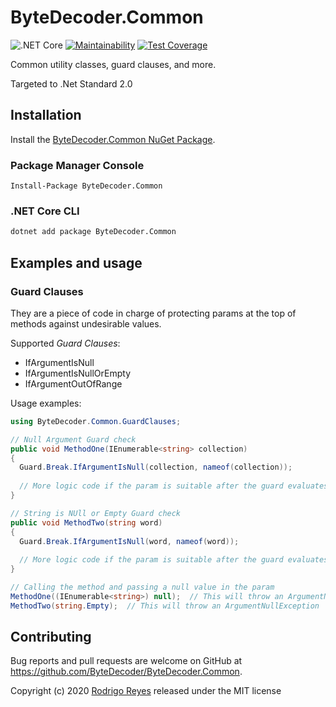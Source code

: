 # ByteDecoder.Common

![.NET Core](https://github.com/ByteDecoder/ByteDecoder.Common/workflows/.NET%20Core/badge.svg)
[![Maintainability](https://api.codeclimate.com/v1/badges/4f3ae2336b3de0e2a78f/maintainability)](https://codeclimate.com/github/ByteDecoder/ByteDecoder.Common/maintainability)
[![Test Coverage](https://api.codeclimate.com/v1/badges/4f3ae2336b3de0e2a78f/test_coverage)](https://codeclimate.com/github/ByteDecoder/ByteDecoder.Common/test_coverage)

Common utility classes, guard clauses, and more.

Targeted to .Net Standard 2.0

## Installation

Install the [ByteDecoder.Common NuGet Package](https://www.nuget.org/packages/ByteDecoder.Common).

### Package Manager Console

```porwershell
Install-Package ByteDecoder.Common
```

### .NET Core CLI

```bash
dotnet add package ByteDecoder.Common
```

## Examples and usage

### Guard Clauses

They are a piece of code in charge of protecting params at the top of methods against undesirable values.

Supported *Guard Clauses*:

- IfArgumentIsNull
- IfArgumentIsNullOrEmpty
- IfArgumentOutOfRange

Usage examples:

```csharp
using ByteDecoder.Common.GuardClauses;

// Null Argument Guard check
public void MethodOne(IEnumerable<string> collection)
{
  Guard.Break.IfArgumentIsNull(collection, nameof(collection));
  
  // More logic code if the param is suitable after the guard evaluates the condition.
}

// String is NUll or Empty Guard check
public void MethodTwo(string word)
{
  Guard.Break.IfArgumentIsNull(word, nameof(word));
  
  // More logic code if the param is suitable after the guard evaluates the condition.
}

// Calling the method and passing a null value in the param
MethodOne((IEnumerable<string>) null);  // This will throw an ArgumentNullException
MethodTwo(string.Empty);  // This will throw an ArgumentNullException
```

## Contributing

Bug reports and pull requests are welcome on GitHub at <https://github.com/ByteDecoder/ByteDecoder.Common>.

Copyright (c) 2020 [Rodrigo Reyes](https://twitter.com/bytedecoder) released under the MIT license
